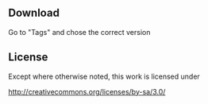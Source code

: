 ## Download
Go to "Tags" and chose the correct version

## License
Except where otherwise noted, this work is licensed under 

http://creativecommons.org/licenses/by-sa/3.0/